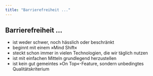 ```yaml
---
title: "Barrierefreiheit ..."
---
```

## Barrierefreiheit ...

- ist weder schwer, noch hässlich oder beschränkt
- beginnt mit einem »Mind Shift«
- steckt schon immer in vielen Technologien, die wir täglich nutzen
- ist mit einfachen Mitteln grundlegend herzustellen
- ist kein gut gemeintes »On Top«-Feature, sondern unbedingtes Qualitätskriterium
